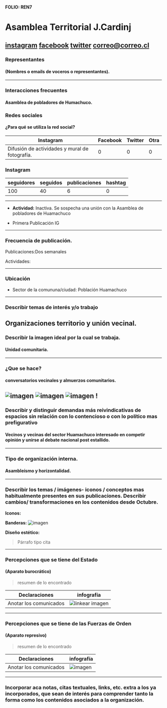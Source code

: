 #### FOLIO: REN7
# Asamblea Territorial J.Cardinj

[instagram](https://www.instagram.com/p/B5-ptL_hejA/)
[facebook]()
[twitter]()
<correo@correo.cl>
---

### Representantes
#### (Nombres o emails de voceros o representantes).

---
### Interacciones frecuentes
#### Asamblea de pobladores de Humachuco.

### Redes sociales
#### ¿Para qué se utiliza la red social?
| Instagram | Facebook | Twitter | Otra 
|---|---|---|---|
|Difusión de actividades y mural de fotografía.|0|0| 0|

### **Instagram**
| seguidores | seguidos | publicaciones | hashtag 
|---|---|---|---|
|100	|40	|6| 0

---

* **Actividad:**   Inactiva. Se sospecha una unión con la Asamblea de pobladores de Huamachuco

* Primera Publicación IG

---
### Frecuencia de publicación.

Publicaciones:Dos semanales

Actividades:

---
### Ubicación
* Sector de la comununa/ciudad: Población Huamachuco

---
### Describir temas de interés y/o trabajo
Organizaciones territorio y unión vecinal.
---
### Describir la imagen ideal por la cual se trabaja.
#### Unidad comunitaria. 

---
### ¿Que se hace?
#### conversatorios vecinales y almuerzos comunitarios.
![imagen](cabil.jpg)
![imagen](comida.jpg)
![imagen](vela.jpg)
!
---
### Describir y distinguir demandas más reivindicativas de espacios sin relación con lo contencioso o con lo político mas prefigurativo
#### Vecinos y vecinas del sector Huamachuco interesado en competir opinión y unirse al debate nacional post estallido.

---
### Tipo de organización interna.
#### Asambleísmo y horizontalidad.
---
### Describir los temas / imágenes- iconos / conceptos mas habitualmente presentes en sus publicaciones. Describir cambios/ transformaciones en los contenidos desde Octubre.

**Iconos:**

**Banderas:** ![imagen](asesi.jpg)

**Diseño estético:**

> Párrafo tipo cita 

---
### Percepciones que se tiene del Estado
#### (Aparato burocrático)
> resumen de lo encontrado

| Declaraciones | infografía | 
|---|---|
|Anotar los comunicados | ![linkear imagen]() |

---
### Percepciones que se tiene de las Fuerzas de Orden
#### (Aparato represivo)
> resumen de lo encontrado

| Declaraciones | infografía | 
|---|---|
|Anotar los comunicados | ![imagen]() |


---
### Incorporar aca notas, citas textuales, links, etc. extra a los ya incorporados, que sean de interés para comprender tanto la forma como los contenidos asociados a la organización.
